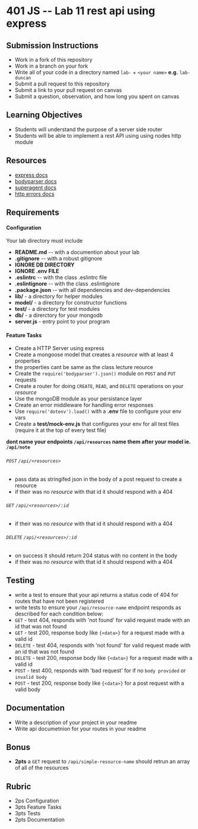 401 JS --  Lab 11 rest api using express
===

## Submission Instructions
  * Work in a fork of this repository
  * Work in a branch on your fork
  * Write all of your code in a directory named `lab-` + `<your name>` **e.g.** `lab-duncan`
  * Submit a pull request to this repository
  * Submit a link to your pull request on canvas
  * Submit a question, observation, and how long you spent on canvas  
  
## Learning Objectives  
* Students will understand the purpose of a server side router 
* Students will be able to implement a rest API using using nodes http module

## Resources  
* [express docs](http://expressjs.com/en/4x/api.html)
* [bodyparser docs](https://github.com/expressjs/body-parser)
* [superagent docs](https://visionmedia.github.io/superagent/)
* [http errors docs](https://github.com/jshttp/http-errors)

## Requirements  
#### Configuration  
<!-- list of files, configurations, tools, ect that are required -->
Your lab directory must include  
* **README.md** -- with a documention about your lab
* **.gitignore** -- with a robust gitignore
 * **IGNORE DB DIRECTORY**
 * **IGNORE .env FILE**
* **.eslintrc** -- with the class .eslintrc file
* **.eslintignore** -- with the class .eslintignore
* **.package.json** -- with all dependencies and dev-dependencies 
* **lib/** - a directory for helper modules
* **model/** - a directory for constructor functions
* **test/** - a directory for test modules
* **db/** - a direrctory for your mongodb
* **server.js** - entry point to your program
 
#### Feature Tasks  
<!-- a list or description of the feature tasks you want the students to implement -->
* Create a HTTP Server using express
* Create a mongoose model that creates a _resource_ with at least 4 properties
 * the properties cant be same as the class lecture reource
* Create the `require('bodyparser').json()` module on `POST` and `PUT` requests
* Create a router for doing `CREATE`, `READ`, and `DELETE` operations on your _resource_
* Use the mongoDB module as your persistance layer
* Create an error middleware for handling error responses 
* Use `require('dotenv').load()` with a **.env** file to configure your env vars
* Create a **test/mock-env.js** that configures your env for all test files (require it at the top of every test file)
  
**dont name your endpoints `/api/resources` name them after your model ie. `/api/note`**  
  
###### `POST` `/api/<resources>` 
* pass data as stringifed json in the body of a post request to create a resource
* if their was no _resource_ with that id it should respond with a 404
 
###### `GET` `/api/<resources>/:id` 
* if their was no _resource_ with that id it should respond with a 404
 
###### `DELETE` `/api/<resources>/:id` 
* on success it should return 204 status with no content in the body
* if their was no _resource_ with that id it should respond with a 404
 
## Testing  
* write a test to ensure that your api returns a status code of 404 for routes that have not been registered
* write tests to ensure your `/api/resource-name` endpoint responds as described for each condition below:
 * `GET` - test 404, responds with 'not found' for valid request made with an id that was not found
 * `GET` - test 200, response body like `{<data>}` for a request made with a valid id 
 * `DELETE` - test 404, responds with 'not found' for valid request made with an id that was not found
 * `DELETE` - test 200, response body like `{<data>}` for a request made with a valid id 
 * `POST` - test 400, responds with 'bad request' for if no `body provided` or `invalid body`
 * `POST` - test 200, response body like  `{<data>}` for a post request with a valid body
 
##  Documentation  
<!-- a description of what you want the student to write about in their readme --> 
* Write a description of your project in your readme
* Write api documetnion for your routes in your readme

## Bonus
* **2pts** a `GET` request to `/api/simple-resource-name`  should retrun an array of all of the resources
 
## Rubric  
* 2ps Configuration
* 3pts Feature Tasks
* 3pts Tests
* 2pts Documentation
